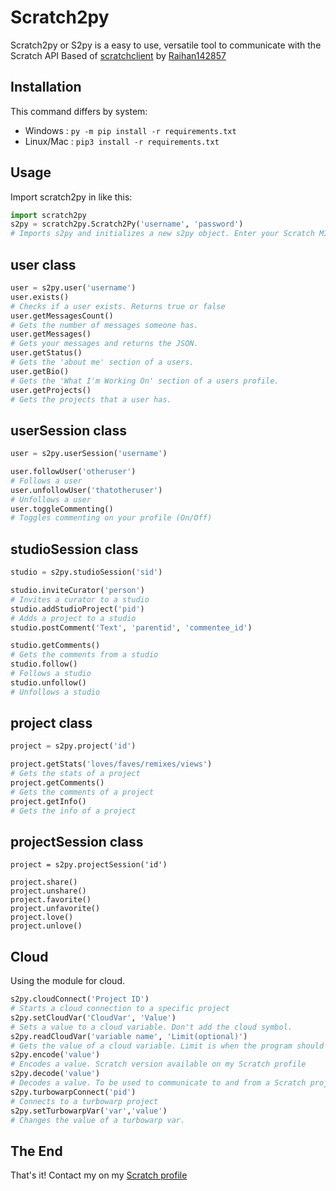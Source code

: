 # Scratch2py

Scratch2py or S2py is a easy to use, versatile tool to communicate with the Scratch API
Based of [scratchclient](https://github.com/CubeyTheCube/scratchclient) by [Raihan142857](https://scratch.mit.edu/users/Raihan142857/)

## Installation

This command differs by system:

- Windows : `py -m pip install -r requirements.txt`
- Linux/Mac : `pip3 install -r requirements.txt`

## Usage

Import scratch2py in like this:

```python
import scratch2py
s2py = scratch2py.Scratch2Py('username', 'password')
# Imports s2py and initializes a new s2py object. Enter your Scratch MIT credentials to create a connection with the API.
```

## user class
```python
user = s2py.user('username')
user.exists()
# Checks if a user exists. Returns true or false
user.getMessagesCount()
# Gets the number of messages someone has.
user.getMessages()
# Gets your messages and returns the JSON.
user.getStatus()
# Gets the 'about me' section of a users.
user.getBio()
# Gets the 'What I'm Working On' section of a users profile.
user.getProjects()
# Gets the projects that a user has.
```

## userSession class
```python
user = s2py.userSession('username')

user.followUser('otheruser')
# Follows a user
user.unfollowUser('thatotheruser')
# Unfollows a user
user.toggleCommenting()
# Toggles commenting on your profile (On/Off)
```

## studioSession class
```python
studio = s2py.studioSession('sid')

studio.inviteCurator('person')
# Invites a curator to a studio
studio.addStudioProject('pid')
# Adds a project to a studio
studio.postComment('Text', 'parentid', 'commentee_id')

studio.getComments()
# Gets the comments from a studio
studio.follow()
# Follows a studio
studio.unfollow()
# Unfollows a studio
```

## project class
```python
project = s2py.project('id')

project.getStats('loves/faves/remixes/views')
# Gets the stats of a project
project.getComments()
# Gets the comments of a project
project.getInfo()
# Gets the info of a project
```

## projectSession class
```
project = s2py.projectSession('id')

project.share()
project.unshare()
project.favorite()
project.unfavorite()
project.love()
project.unlove()
```

## Cloud
Using the module for cloud.

```python
s2py.cloudConnect('Project ID')
# Starts a cloud connection to a specific project
s2py.setCloudVar('CloudVar', 'Value')
# Sets a value to a cloud variable. Don't add the cloud symbol.
s2py.readCloudVar('variable name', 'Limit(optional)')
# Gets the value of a cloud variable. Limit is when the program should stop looking for the value. Limit is 1000 by default.
s2py.encode('value')
# Encodes a value. Scratch version available on my Scratch profile
s2py.decode('value')
# Decodes a value. To be used to communicate to and from a Scratch project.
s2py.turbowarpConnect('pid')
# Connects to a turbowarp project
s2py.setTurbowarpVar('var','value')
# Changes the value of a turbowarp var.
```
## The End

That's it!
Contact my on my [Scratch profile](https://scratch.mit.edu/users/TheCloudDev/#comments)
